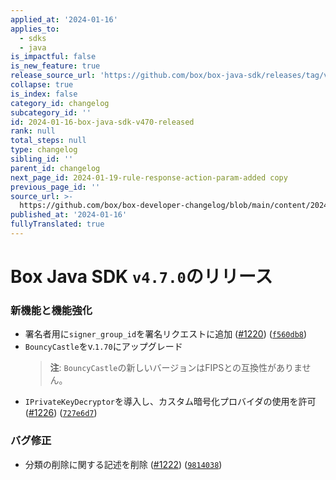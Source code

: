 ```yaml
---
applied_at: '2024-01-16'
applies_to:
  - sdks
  - java
is_impactful: false
is_new_feature: true
release_source_url: 'https://github.com/box/box-java-sdk/releases/tag/v4.7.0'
collapse: true
is_index: false
category_id: changelog
subcategory_id: ''
id: 2024-01-16-box-java-sdk-v470-released
rank: null
total_steps: null
type: changelog
sibling_id: ''
parent_id: changelog
next_page_id: 2024-01-19-rule-response-action-param-added copy
previous_page_id: ''
source_url: >-
  https://github.com/box/box-developer-changelog/blob/main/content/2024/01-16-box-java-sdk-v470-released.md
published_at: '2024-01-16'
fullyTranslated: true
---
```

# Box Java SDK `v4.7.0`のリリース

### 新機能と機能強化

* 署名者用に`signer_group_id`を署名リクエストに追加 ([#1220][1]) ([`f560db8`][2])
* `BouncyCastle`をv.`1.70`にアップグレード
  > **注**: `BouncyCastle`の新しいバージョンはFIPSとの互換性がありません。
* `IPrivateKeyDecryptor`を導入し、カスタム暗号化プロバイダの使用を許可 ([#1226][3]) ([`727e6d7`][4])

### バグ修正

* 分類の削除に関する記述を削除 ([#1222][5]) ([`9814038`][6])

[1]: https://github.com/box/box-java-sdk/issues/1220

[2]: https://github.com/box/box-java-sdk/commit/f560db8d5587406099066803789d16374ec7dbb9

[3]: https://github.com/box/box-java-sdk/issues/1226

[4]: https://github.com/box/box-java-sdk/commit/727e6d71ee375a48b4241a26a093becfe0965898

[5]: https://github.com/box/box-java-sdk/issues/1222

[6]: https://github.com/box/box-java-sdk/commit/981403896b4cd16a42c9feeecf30e75e1e8fa072
